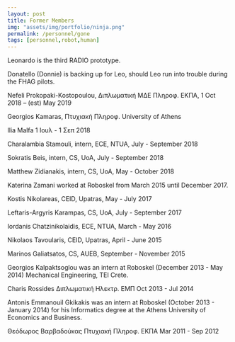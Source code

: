 ```yaml
---
layout: post
title: Former Members
img: "assets/img/portfolio/ninja.png"
permalink: /personnel/gone
tags: [personnel,robot,human]
---
```


Leonardo is the third RADIO prototype.

Donatello (Donnie) is backing up for Leo, should Leo run into trouble
during the FHAG pilots.

Nefeli Prokopaki-Kostopoulou, Διπλωματική ΜΔΕ Πληροφ. ΕΚΠΑ, 1 Oct 2018 – (est) May 2019

Georgios Kamaras, Πτυχιακή Πληροφ. University of Athens

Ilia Malfa  1 Ιουλ - 1 Σεπ 2018

Charalambia Stamouli, intern, ECE, NTUA, July - September 2018

Sokratis Beis, intern, CS, UoA, July - September 2018

Matthew Zidianakis, intern, CS, UoA, May - October 2018

Katerina Zamani worked at Roboskel from March 2015 until December 2017. 

Kostis Nikolareas, CEID, Upatras, May - July 2017

Leftaris-Argyris Karampas, CS, UoA, July - September 2017

Iordanis Chatzinikolaidis, ECE, NTUA, March - May 2016

Nikolaos Tavoularis, CEID, Upatras, April - June 2015

Marinos Galiatsatos, CS, AUEB, September - November 2015

Georgios Kalpaktsoglou was an intern at Roboskel
(December 2013 - May 2014)
Mechanical Engineering, TEI Crete.

Charis Rossides Διπλωματική Ηλεκτρ. ΕΜΠ Oct 2013 - Jul 2014

Antonis Emmanouil Gkikakis was an intern at Roboskel (October 2013 -
January 2014) for his Informatics degree at the Athens University of
Economics and Business.

Θεόδωρος Βαρβαδούκας Πτυχιακή Πληροφ. ΕΚΠΑ Mar 2011 - Sep 2012
